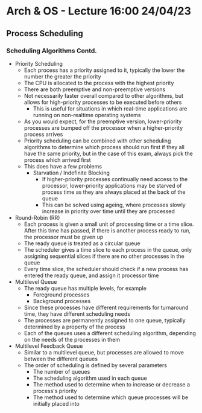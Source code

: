 # Arch & OS - Lecture 16:00 24/04/23

## Process Scheduling

### Scheduling Algorithms Contd.

- Priority Scheduling
  - Each process has a priority assigned to it, typically the lower the number the greater the priority
  - The CPU is allocated to the process with the highest priority
  - There are both preemptive and non-preemptive versions
  - Not necessarily faster overall compared to other algorithms, but allows for high-priority processes to be executed before others
    - This is useful for situations in which real-time applications are running on non-realtime operating systems
  - As you would expect, for the preemptive version, lower-priority processes are bumped off the processor when a higher-priority process arrives
  - Priority scheduling can be combined with other scheduling algorithms to determine which process should run first if they all have the same priority, but in the case of this exam, always pick the process which arrived first
  - This does have a few problems
    - Starvation / Indefinite Blocking
      - If higher-priority processes continually need access to the processor, lower-priority applications may be starved of process time as they are always placed at the back of the queue
      - This can be solved using ageing, where processes slowly increase in priority over time until they are processed
- Round-Robin (RR)
  - Each process is given a small unit of processing time or a time slice. After this time has passed, if there is another process ready to run, the processor must be given up
  - The ready queue is treated as a circular queue
  - The scheduler gives a time slice to each process in the queue, only assigning sequential slices if there are no other processes in the queue
  - Every time slice, the scheduler should check if a new process has entered the ready queue, and assign it processor time
- Multilevel Queue
  - The ready queue has multiple levels, for example
    - Foreground processes
    - Background processes
  - Since these processes have different requirements for turnaround time, they have different scheduling needs
  - The processes are permanently assigned to one queue, typically determined by a property of the process
  - Each of the queues uses a different scheduling algorithm, depending on the needs of the processes in them
- Multilevel Feedback Queue
  - Similar to a multilevel queue, but processes are allowed to move between the different queues
  - The order of scheduling is defined by several parameters
    - The number of queues
    - The scheduling algorithm used in each queue
    - The method used to determine when to increase or decrease a process's priority
    - The method used to determine which queue processes will be initially placed into